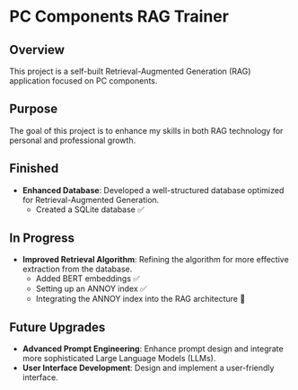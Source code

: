 # PC Components RAG Trainer

## Overview

This project is a self-built Retrieval-Augmented Generation (RAG) application focused on PC components.

## Purpose 

The goal of this project is to enhance my skills in both RAG technology for personal and professional growth.



## Finished

- **Enhanced Database**: Developed a well-structured database optimized for Retrieval-Augmented Generation.
  - Created a SQLite database ✅

## In Progress

- **Improved Retrieval Algorithm**: Refining the algorithm for more effective extraction from the database.
  - Added BERT embeddings ✅
  - Setting up an ANNOY index ✅
  - Integrating the ANNOY index into the RAG architecture 🔧

## Future Upgrades

- **Advanced Prompt Engineering**: Enhance prompt design and integrate more sophisticated Large Language Models (LLMs).
- **User Interface Development**: Design and implement a user-friendly interface.
